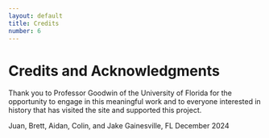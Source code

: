 ```yaml
---
layout: default
title: Credits
number: 6
---
```


# Credits and Acknowledgments

Thank you to Professor Goodwin of the University of Florida for the opportunity to engage in this meaningful work and to everyone interested in history that has visited the site and supported this project.

Juan, Brett, Aidan, Colin, and Jake
Gainesville, FL 
December 2024
